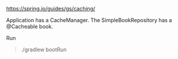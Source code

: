 https://spring.io/guides/gs/caching/

Application has a CacheManager.
The SimpleBookRepository has a @Cacheable book. 

Run
> ./gradlew bootRun